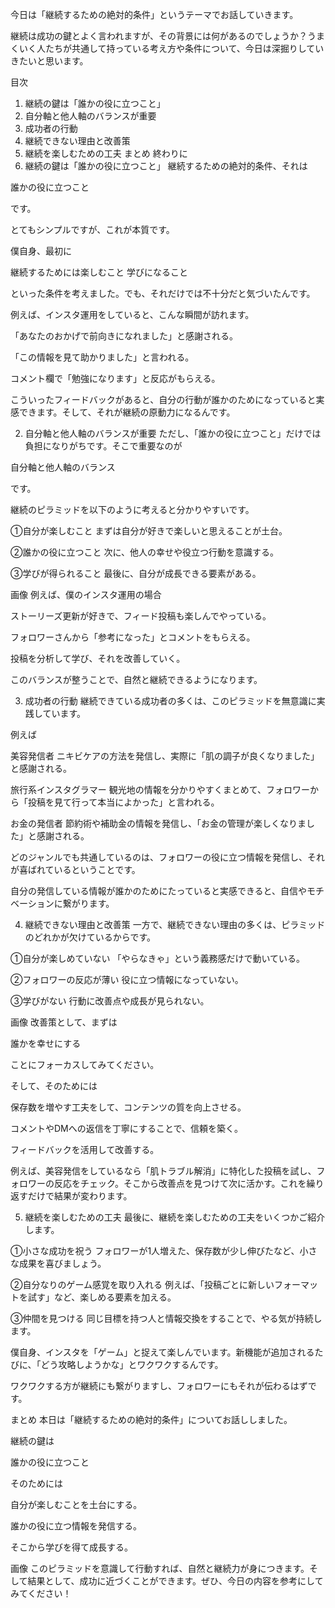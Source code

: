 今日は「継続するための絶対的条件」というテーマでお話していきます。

継続は成功の鍵とよく言われますが、その背景には何があるのでしょうか？うまくいく人たちが共通して持っている考え方や条件について、今日は深掘りしていきたいと思います。


目次
1. 継続の鍵は「誰かの役に立つこと」
2. 自分軸と他人軸のバランスが重要
3. 成功者の行動
4. 継続できない理由と改善策
5. 継続を楽しむための工夫
まとめ
終わりに
1. 継続の鍵は「誰かの役に立つこと」
継続するための絶対的条件、それは

誰かの役に立つこと

です。

とてもシンプルですが、これが本質です。

僕自身、最初に

継続するためには楽しむこと
学びになること

といった条件を考えました。でも、それだけでは不十分だと気づいたんです。

例えば、インスタ運用をしていると、こんな瞬間が訪れます。

「あなたのおかげで前向きになれました」と感謝される。

「この情報を見て助かりました」と言われる。

コメント欄で「勉強になります」と反応がもらえる。

こういったフィードバックがあると、自分の行動が誰かのためになっていると実感できます。そして、それが継続の原動力になるんです。



2. 自分軸と他人軸のバランスが重要
ただし、「誰かの役に立つこと」だけでは負担になりがちです。そこで重要なのが

自分軸と他人軸のバランス

です。

継続のピラミッドを以下のように考えると分かりやすいです。

①自分が楽しむこと
まずは自分が好きで楽しいと思えることが土台。

②誰かの役に立つこと
次に、他人の幸せや役立つ行動を意識する。

③学びが得られること
最後に、自分が成長できる要素がある。

画像
例えば、僕のインスタ運用の場合

ストーリーズ更新が好きで、フィード投稿も楽しんでやっている。

フォロワーさんから「参考になった」とコメントをもらえる。

投稿を分析して学び、それを改善していく。

このバランスが整うことで、自然と継続できるようになります。



3. 成功者の行動
継続できている成功者の多くは、このピラミッドを無意識に実践しています。

例えば

美容発信者
ニキビケアの方法を発信し、実際に「肌の調子が良くなりました」と感謝される。

旅行系インスタグラマー
観光地の情報を分かりやすくまとめて、フォロワーから「投稿を見て行って本当によかった」と言われる。

お金の発信者
節約術や補助金の情報を発信し、「お金の管理が楽しくなりました」と感謝される。

どのジャンルでも共通しているのは、フォロワーの役に立つ情報を発信し、それが喜ばれているということです。

自分の発信している情報が誰かのためにたっていると実感できると、自信やモチベーションに繋がります。



4. 継続できない理由と改善策
一方で、継続できない理由の多くは、ピラミッドのどれかが欠けているからです。

①自分が楽しめていない
「やらなきゃ」という義務感だけで動いている。

②フォロワーの反応が薄い
役に立つ情報になっていない。

③学びがない
行動に改善点や成長が見られない。

画像
改善策として、まずは

誰かを幸せにする

ことにフォーカスしてみてください。

そして、そのためには

保存数を増やす工夫をして、コンテンツの質を向上させる。

コメントやDMへの返信を丁寧にすることで、信頼を築く。

フィードバックを活用して改善する。

例えば、美容発信をしているなら「肌トラブル解消」に特化した投稿を試し、フォロワーの反応をチェック。そこから改善点を見つけて次に活かす。これを繰り返すだけで結果が変わります。



5. 継続を楽しむための工夫
最後に、継続を楽しむための工夫をいくつかご紹介します。

①小さな成功を祝う
フォロワーが1人増えた、保存数が少し伸びたなど、小さな成果を喜びましょう。

②自分なりのゲーム感覚を取り入れる
例えば、「投稿ごとに新しいフォーマットを試す」など、楽しめる要素を加える。

③仲間を見つける
同じ目標を持つ人と情報交換をすることで、やる気が持続します。

僕自身、インスタを「ゲーム」と捉えて楽しんでいます。新機能が追加されるたびに、「どう攻略しようかな」とワクワクするんです。

ワクワクする方が継続にも繋がりますし、フォロワーにもそれが伝わるはずです。

まとめ
本日は「継続するための絶対的条件」についてお話ししました。

継続の鍵は

誰かの役に立つこと

そのためには

自分が楽しむことを土台にする。

誰かの役に立つ情報を発信する。

そこから学びを得て成長する。

画像
このピラミッドを意識して行動すれば、自然と継続力が身につきます。そして結果として、成功に近づくことができます。ぜひ、今日の内容を参考にしてみてください！